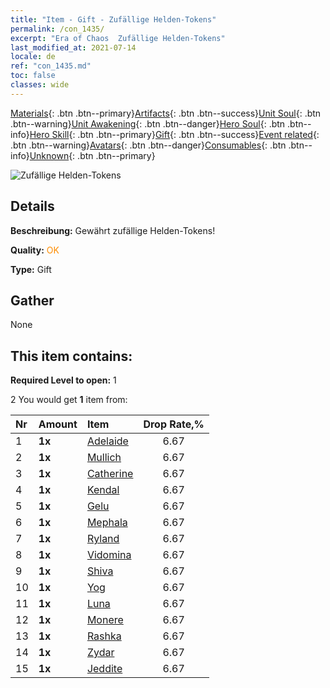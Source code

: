 ```yaml
---
title: "Item - Gift - Zufällige Helden-Tokens"
permalink: /con_1435/
excerpt: "Era of Chaos  Zufällige Helden-Tokens"
last_modified_at: 2021-07-14
locale: de
ref: "con_1435.md"
toc: false
classes: wide
---
```

 [Materials](/ItemsDE/){: .btn .btn--primary}[Artifacts](/ItemsDE/Artifacts/){: .btn .btn--success}[Unit Soul](/ItemsDE/UnitSoul/){: .btn .btn--warning}[Unit Awakening](/ItemsDE/UnitAwakening/){: .btn .btn--danger}[Hero Soul](/ItemsDE/HeroSoul/){: .btn .btn--info}[Hero Skill](/ItemsDE/HeroSkill/){: .btn .btn--primary}[Gift](/ItemsDE/Gift/){: .btn .btn--success}[Event related](/ItemsDE/Events/){: .btn .btn--warning}[Avatars](/ItemsDE/Avatars/){: .btn .btn--danger}[Consumables](/ItemsDE/Consumables/){: .btn .btn--info}[Unknown](/ItemsDE/Unknown/){: .btn .btn--primary}

 ![Zufällige Helden-Tokens](/images/t/i_907049.png)

## Details
 **Beschreibung:** Gewährt zufällige Helden-Tokens!

 **Quality:** <span style="color: #FF8C00">OK</span>

 **Type:** Gift

## Gather

  None

## This item contains:

 **Required Level to open:** 1

 2 You would get **1** item  from:

  | Nr | Amount |     Item    | Drop Rate,% |
  |:---|:-------|:------------|:---------:|
  | 1 |  **1x** | [Adelaide](/ItemsDE/her_359/) | 6.67 | 
  | 2 |  **1x** | [Mullich](/ItemsDE/her_360/) | 6.67 | 
  | 3 |  **1x** | [Catherine](/ItemsDE/her_361/) | 6.67 | 
  | 4 |  **1x** | [Kendal](/ItemsDE/her_363/) | 6.67 | 
  | 5 |  **1x** | [Gelu](/ItemsDE/her_366/) | 6.67 | 
  | 6 |  **1x** | [Mephala](/ItemsDE/her_367/) | 6.67 | 
  | 7 |  **1x** | [Ryland](/ItemsDE/her_368/) | 6.67 | 
  | 8 |  **1x** | [Vidomina](/ItemsDE/her_372/) | 6.67 | 
  | 9 |  **1x** | [Shiva](/ItemsDE/her_376/) | 6.67 | 
  | 10 |  **1x** | [Yog](/ItemsDE/her_377/) | 6.67 | 
  | 11 |  **1x** | [Luna](/ItemsDE/her_378/) | 6.67 | 
  | 12 |  **1x** | [Monere](/ItemsDE/her_379/) | 6.67 | 
  | 13 |  **1x** | [Rashka](/ItemsDE/her_384/) | 6.67 | 
  | 14 |  **1x** | [Zydar](/ItemsDE/her_385/) | 6.67 | 
  | 15 |  **1x** | [Jeddite](/ItemsDE/her_391/) | 6.67 | 
